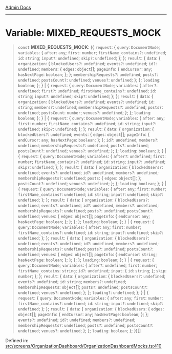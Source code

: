 [Admin Docs](/)

---

# Variable: MIXED_REQUESTS_MOCK

> `const` **MIXED_REQUESTS_MOCK**: (\{ `request`: \{ `query`: `DocumentNode`; `variables`: \{ `after`: `any`; `first`: `number`; `firstName_contains?`: `undefined`; `id`: `string`; `input?`: `undefined`; `skip?`: `undefined`; \}; \}; `result`: \{ `data`: \{ `organization`: \{ `blockedUsers?`: `undefined`; `events?`: `undefined`; `id?`: `undefined`; `members`: \{ `edges`: `object`[]; `pageInfo`: \{ `endCursor`: `any`; `hasNextPage`: `boolean`; \}; \}; `membershipRequests?`: `undefined`; `posts?`: `undefined`; `postsCount?`: `undefined`; `venues?`: `undefined`; \}; \}; `loading`: `boolean`; \}; \} \| \{ `request`: \{ `query`: `DocumentNode`; `variables`: \{ `after?`: `undefined`; `first?`: `undefined`; `firstName_contains?`: `undefined`; `id`: `string`; `input?`: `undefined`; `skip?`: `undefined`; \}; \}; `result`: \{ `data`: \{ `organization`: \{ `blockedUsers?`: `undefined`; `events?`: `undefined`; `id`: `string`; `members?`: `undefined`; `membershipRequests?`: `undefined`; `posts?`: `undefined`; `postsCount`: `number`; `venues?`: `undefined`; \}; \}; `loading`: `boolean`; \}; \} \| \{ `request`: \{ `query`: `DocumentNode`; `variables`: \{ `after`: `any`; `first`: `number`; `firstName_contains?`: `undefined`; `id`: `string`; `input?`: `undefined`; `skip?`: `undefined`; \}; \}; `result`: \{ `data`: \{ `organization`: \{ `blockedUsers?`: `undefined`; `events`: \{ `edges`: `object`[]; `pageInfo`: \{ `endCursor`: `any`; `hasNextPage`: `boolean`; \}; \}; `id?`: `undefined`; `members?`: `undefined`; `membershipRequests?`: `undefined`; `posts?`: `undefined`; `postsCount?`: `undefined`; `venues?`: `undefined`; \}; \}; `loading`: `boolean`; \}; \} \| \{ `request`: \{ `query`: `DocumentNode`; `variables`: \{ `after?`: `undefined`; `first`: `number`; `firstName_contains?`: `undefined`; `id`: `string`; `input?`: `undefined`; `skip?`: `undefined`; \}; \}; `result`: \{ `data`: \{ `organization`: \{ `blockedUsers?`: `undefined`; `events?`: `undefined`; `id?`: `undefined`; `members?`: `undefined`; `membershipRequests?`: `undefined`; `posts`: \{ `edges`: `object`[]; \}; `postsCount?`: `undefined`; `venues?`: `undefined`; \}; \}; `loading`: `boolean`; \}; \} \| \{ `request`: \{ `query`: `DocumentNode`; `variables`: \{ `after`: `any`; `first`: `number`; `firstName_contains?`: `undefined`; `id`: `string`; `input?`: `undefined`; `skip?`: `undefined`; \}; \}; `result`: \{ `data`: \{ `organization`: \{ `blockedUsers?`: `undefined`; `events?`: `undefined`; `id?`: `undefined`; `members?`: `undefined`; `membershipRequests?`: `undefined`; `posts?`: `undefined`; `postsCount?`: `undefined`; `venues`: \{ `edges`: `object`[]; `pageInfo`: \{ `endCursor`: `any`; `hasNextPage`: `boolean`; \}; \}; \}; \}; `loading`: `boolean`; \}; \} \| \{ `request`: \{ `query`: `DocumentNode`; `variables`: \{ `after`: `any`; `first`: `number`; `firstName_contains?`: `undefined`; `id`: `string`; `input?`: `undefined`; `skip?`: `undefined`; \}; \}; `result`: \{ `data`: \{ `organization`: \{ `blockedUsers?`: `undefined`; `events?`: `undefined`; `id?`: `undefined`; `members?`: `undefined`; `membershipRequests?`: `undefined`; `posts?`: `undefined`; `postsCount?`: `undefined`; `venues`: \{ `edges`: `object`[]; `pageInfo`: \{ `endCursor`: `string`; `hasNextPage`: `boolean`; \}; \}; \}; \}; `loading`: `boolean`; \}; \} \| \{ `request`: \{ `query`: `DocumentNode`; `variables`: \{ `after?`: `undefined`; `first`: `number`; `firstName_contains`: `string`; `id?`: `undefined`; `input`: \{ `id`: `string`; \}; `skip`: `number`; \}; \}; `result`: \{ `data`: \{ `organization`: \{ `blockedUsers?`: `undefined`; `events?`: `undefined`; `id`: `string`; `members?`: `undefined`; `membershipRequests`: `object`[]; `posts?`: `undefined`; `postsCount?`: `undefined`; `venues?`: `undefined`; \}; \}; `loading?`: `undefined`; \}; \} \| \{ `request`: \{ `query`: `DocumentNode`; `variables`: \{ `after`: `any`; `first`: `number`; `firstName_contains?`: `undefined`; `id`: `string`; `input?`: `undefined`; `skip?`: `undefined`; \}; \}; `result`: \{ `data`: \{ `organization`: \{ `blockedUsers`: \{ `edges`: `object`[]; `pageInfo`: \{ `endCursor`: `any`; `hasNextPage`: `boolean`; \}; \}; `events?`: `undefined`; `id?`: `undefined`; `members?`: `undefined`; `membershipRequests?`: `undefined`; `posts?`: `undefined`; `postsCount?`: `undefined`; `venues?`: `undefined`; \}; \}; `loading`: `boolean`; \}; \})[]

Defined in: [src/screens/OrganizationDashboard/OrganizationDashboardMocks.ts:410](https://github.com/PalisadoesFoundation/talawa-admin/blob/main/src/screens/OrganizationDashboard/OrganizationDashboardMocks.ts#L410)
